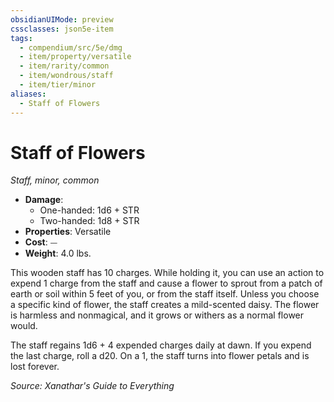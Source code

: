```yaml
---
obsidianUIMode: preview
cssclasses: json5e-item
tags:
  - compendium/src/5e/dmg
  - item/property/versatile
  - item/rarity/common
  - item/wondrous/staff
  - item/tier/minor
aliases:
  - Staff of Flowers
---
```

# Staff of Flowers
*Staff, minor, common*  

- **Damage**:
  - One-handed: 1d6 + STR
  - Two-handed: 1d8 + STR
- **Properties**: Versatile
- **Cost**: ⏤
- **Weight**: 4.0 lbs.

This wooden staff has 10 charges. While holding it, you can use an action to expend 1 charge from the staff and cause a flower to sprout from a patch of earth or soil within 5 feet of you, or from the staff itself. Unless you choose a specific kind of flower, the staff creates a mild-scented daisy. The flower is harmless and nonmagical, and it grows or withers as a normal flower would.

The staff regains 1d6 + 4 expended charges daily at dawn. If you expend the last charge, roll a d20. On a 1, the staff turns into flower petals and is lost forever.

*Source: Xanathar's Guide to Everything*